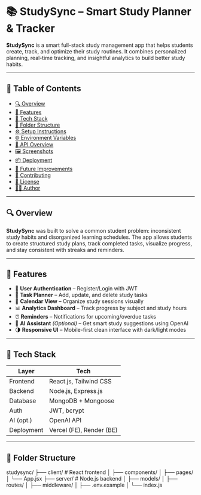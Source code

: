 # 📚 StudySync – Smart Study Planner & Tracker

**StudySync** is a smart full-stack study management app that helps students create, track, and optimize their study routines. It combines personalized planning, real-time tracking, and insightful analytics to build better study habits.

---

## 🧭 Table of Contents

- [🔍 Overview](#-overview)
- [🚀 Features](#-features)
- [🧱 Tech Stack](#-tech-stack)
- [📁 Folder Structure](#-folder-structure)
- [⚙️ Setup Instructions](#️-setup-instructions)
- [🌐 Environment Variables](#-environment-variables)
- [📡 API Overview](#-api-overview)
- [🖼️ Screenshots](#-screenshots)
- [📦 Deployment](#-deployment)
- [🧠 Future Improvements](#-future-improvements)
- [🤝 Contributing](#-contributing)
- [📄 License](#-license)
- [👨‍💻 Author](#-author)

---

## 🔍 Overview

**StudySync** was built to solve a common student problem: inconsistent study habits and disorganized learning schedules. The app allows students to create structured study plans, track completed tasks, visualize progress, and stay consistent with streaks and reminders.

---

## 🚀 Features

- 🔐 **User Authentication** – Register/Login with JWT
- 📝 **Task Planner** – Add, update, and delete study tasks
- 📅 **Calendar View** – Organize study sessions visually
- 📊 **Analytics Dashboard** – Track progress by subject and study hours
- ⏰ **Reminders** – Notifications for upcoming/overdue tasks
- 🤖 **AI Assistant** *(Optional)* – Get smart study suggestions using OpenAI
- 🌗 **Responsive UI** – Mobile-first clean interface with dark/light modes

---

## 🧱 Tech Stack

| Layer      | Tech                     |
|------------|--------------------------|
| Frontend   | React.js, Tailwind CSS   |
| Backend    | Node.js, Express.js      |
| Database   | MongoDB + Mongoose       |
| Auth       | JWT, bcrypt              |
| AI (opt.)  | OpenAI API               |
| Deployment | Vercel (FE), Render (BE) |

---

## 📁 Folder Structure

studysync/
├── client/ # React frontend
│ ├── components/
│ ├── pages/
│ └── App.jsx
├── server/ # Node.js backend
│ ├── models/
│ ├── routes/
│ ├── middleware/
│ ├── .env.example
│ └── index.js